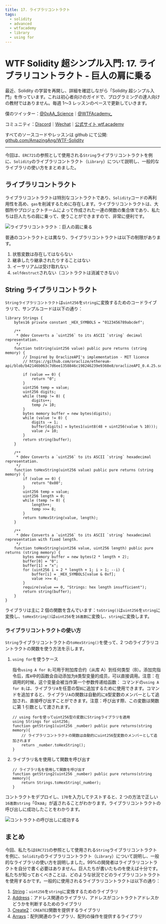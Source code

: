 ```yaml
---
title: 17. ライブラリコントラクト
tags:
  - solidity
  - advanced
  - wtfacademy
  - library
  - using for
---
```


# WTF Solidity 超シンプル入門: 17. ライブラリコントラクト - 巨人の肩に乗る

最近、Solidity の学習を再開し、詳細を確認しながら「Solidity 超シンプル入門」を作っています。これは初心者向けのガイドで、プログラミングの達人向けの教材ではありません。毎週 1〜3 レッスンのペースで更新していきます。

僕のツイッター：[@0xAA_Science](https://twitter.com/0xAA_Science)｜[@WTFAcademy\_](https://twitter.com/WTFAcademy_)

コミュニティ：[Discord](https://discord.gg/5akcruXrsk)｜[Wechat](https://docs.google.com/forms/d/e/1FAIpQLSe4KGT8Sh6sJ7hedQRuIYirOoZK_85miz3dw7vA1-YjodgJ-A/viewform?usp=sf_link)｜[公式サイト wtf.academy](https://wtf.academy)

すべてのソースコードやレッスンは github にて公開: [github.com/AmazingAng/WTF-Solidity](https://github.com/AmazingAng/WTF-Solidity)

---

今回は、`ERC721`の参照として使用される`String`ライブラリコントラクトを例に、`Solidity`のライブラリコントラクト（`Library`）について説明し、一般的なライブラリの使い方をまとめました。

## ライブラリコントラクト

ライブラリコントラクトは特別なコントラクトであり、`Solidity`コードの再利用性を高め、`gas`を削減するために存在します。ライブラリコントラクトは、大御所やプロジェクトチームによって作成された一連の関数の集合体であり、私たちは巨人たちの肩に乗って、使うことができますので、非常に便利です。

![ライブラリコントラクト：巨人の肩に乗る](https://images.mirror-media.xyz/publication-images/HJC0UjkALdrL8a2BmAE2J.jpeg?height=300&width=388)

普通のコントラクトとは異なり、ライブラリコントラクトは以下の制限があります。

1. 状態変数は存在してはならない
2. 継承したり継承されたりすることはない
3. イーサリアムは受け取れない
4. `selfdestruct`されない（コントラクトは消滅できない）

## String ライブラリコントラクト

`Stringライブラリコントラクト`は`uint256`を`string`に変換するためのコードライブラリで、サンプルコードは以下の通り：

```solidity
library Strings {
    bytes16 private constant _HEX_SYMBOLS = "0123456789abcdef";

    /**
     * @dev Converts a `uint256` to its ASCII `string` decimal representation.
     */
    function toString(uint256 value) public pure returns (string memory) {
        // Inspired by OraclizeAPI's implementation - MIT licence
        // https://github.com/oraclize/ethereum-api/blob/b42146b063c7d6ee1358846c198246239e9360e8/oraclizeAPI_0.4.25.sol

        if (value == 0) {
            return "0";
        }
        uint256 temp = value;
        uint256 digits;
        while (temp != 0) {
            digits++;
            temp /= 10;
        }
        bytes memory buffer = new bytes(digits);
        while (value != 0) {
            digits -= 1;
            buffer[digits] = bytes1(uint8(48 + uint256(value % 10)));
            value /= 10;
        }
        return string(buffer);
    }

    /**
     * @dev Converts a `uint256` to its ASCII `string` hexadecimal representation.
     */
    function toHexString(uint256 value) public pure returns (string memory) {
        if (value == 0) {
            return "0x00";
        }
        uint256 temp = value;
        uint256 length = 0;
        while (temp != 0) {
            length++;
            temp >>= 8;
        }
        return toHexString(value, length);
    }

    /**
     * @dev Converts a `uint256` to its ASCII `string` hexadecimal representation with fixed length.
     */
    function toHexString(uint256 value, uint256 length) public pure returns (string memory) {
        bytes memory buffer = new bytes(2 * length + 2);
        buffer[0] = "0";
        buffer[1] = "x";
        for (uint256 i = 2 * length + 1; i > 1; --i) {
            buffer[i] = _HEX_SYMBOLS[value & 0xf];
            value >>= 4;
        }
        require(value == 0, "Strings: hex length insufficient");
        return string(buffer);
    }
}
```

ライブラリは主に 2 個の関数を含んでいます：`toString()`は`uint256`を`string`に変換し、`toHexString()`は`uint256`を`16進数`に変換し、`string`に変換します。

### ライブラリコントラクトの使い方

`String`ライブラリコントラクトの`toHexString()`を使って、2 つのライブラリコントラクトの関数を使う方法を示します。

1. `using for`を使うケース

   指令`using A for B;`可用于附加库合约（从库 A）到任何类型（B）。添加完指令后，库`A`中的函数会自动添加为`B`类型变量的成员，可以直接调用。注意：在调用的时候，这个变量会被当作第一个参数传递给函数：
   コマンドの`using A for B;`は、ライブラリ`A`を任意の型`B`に追加するために使用できます。コマンドを追加すると、ライブラリ`A`の関数は自動的に`B`型変数のメンバーとして追加され、直接呼び出すことができます。注意：呼び出す際、この変数は関数に第 1 引数として渡されます。

   ```solidity
   // using forを使ってuint256型の変数にStringライブラリを適用
   using Strings for uint256;
   function getString1(uint256 _number) public pure returns(string memory){
       // ライブラリコントラクトの関数は自動的にuint256型変数のメンバーとして追加されます
       return _number.toHexString();
   }
   ```

2. ライブラリ名を使用して関数を呼び出す

   ```solidity
   // ライブラリ名を使用して関数を呼び出す
   function getString2(uint256 _number) public pure returns(string memory){
       return Strings.toHexString(_number);
   }
   ```

コントラクトをデプロイし、`170`を入力してテストすると、2 つの方法で正しい`16進数string`「0xaa」が返されることがわかります。ライブラリコントラクトの呼び出しに成功したことをわかります。

![コントラクトの呼び出しに成功する](https://images.mirror-media.xyz/publication-images/bzB_JDC9f5VWHRjsjQyQa.png?height=750&width=580)

## まとめ

今回、私たちは`ERC721`の参照として使用される`String`ライブラリコントラクトを例に、`Solidity`のライブラリコントラクト（`Library`）について説明し、一般的なライブラリの使い方を説明しました。99%の開発者はライブラリコントラクトを自分で書く必要はありません。巨人たちが書いたものを使えば十分です。私たちが知っておくべきことは、どのような状況でどのライブラリコントラクトを使用するかです。一般的に使用されるライブラリコントラクトは以下の通り：

1. [String](https://github.com/OpenZeppelin/openzeppelin-contracts/blob/4a9cc8b4918ef3736229a5cc5a310bdc17bf759f/contracts/utils/Strings.sol)：`uint256`を`string`に変換するためのライブラリ
2. [Address](https://github.com/OpenZeppelin/openzeppelin-contracts/blob/4a9cc8b4918ef3736229a5cc5a310bdc17bf759f/contracts/utils/Address.sol)：アドレス関連のライブラリ、アドレスがコントラクトアドレスかどうかを判断するためのライブラリ
3. [Create2](https://github.com/OpenZeppelin/openzeppelin-contracts/blob/4a9cc8b4918ef3736229a5cc5a310bdc17bf759f/contracts/utils/Create2.sol)：`CREATE2`関数を提供するライブラリ
4. [Arrays](https://github.com/OpenZeppelin/openzeppelin-contracts/blob/4a9cc8b4918ef3736229a5cc5a310bdc17bf759f/contracts/utils/Arrays.sol)：配列関連のライブラリ、配列の操作を提供するライブラリ
